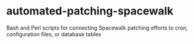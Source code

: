 automated-patching-spacewalk
============================

Bash and Perl scripts for connecting Spacewalk patching efforts to cron, configuration files, or database tables
